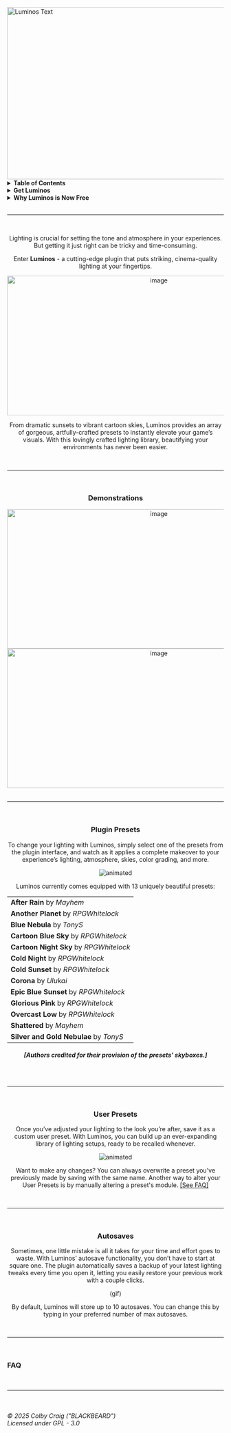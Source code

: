 <img width="1800" height="400" alt="Luminos Text" src="https://github.com/user-attachments/assets/d755fdd2-b920-41f2-9029-24a7ff02f19a" />

<details>
  <summary><b>Table of Contents</b></summary>

  <ul>
    <li><a href="Demonstrations">Demonstrations</a></li>
    <li><a href="Plugin Presets">Plugin Presets</a></li>
    <li><a href="User Presets">User Presets</a></li>
    <li><a href="Autosaves">Autosaves</a></li>
    <li><a href="FAQ">FAQ</a></li>
  </ul>
</details>

<details>
  <summary><b>Get Luminos</b></summary>

  <ul>
    <li>BuiltByBit - https://builtbybit.com/resources/luminos.43303/</li>
    <li>ClearlyDev - https://clearlydev.com/product/luminos-lighting-at-your-fingertips/</li>
    <li>Itch - https://glitching-dreams.itch.io/luminos</li>
    <li>Roblox Creator Store - https://create.roblox.com/store/asset/17188739293/Luminos</li>
  </ul>
</details>

<details>
  <summary><b>Why Luminos is Now Free</b></summary>
  I used to charge $1.99 for this tool. Then I realized I was part of the problem I complain about.

  Every paywall, no matter how small, creates two groups: those who can access opportunity and those who can’t. I’ve watched talented developers held back not by lack of skill, but by lack of resources. I’ve been there myself; passed over by higher-ups who promised the world and delivered nothing but broken trust.

  The system is rigged. Corporate promises are hollow. The same people who preach “meritocracy” make sure the merit is locked behind paywalls they control.

  So I’m doing what I can with what I have. Maybe it’s just a small dev tool. Maybe it won’t change the world. But if it helps even one person build something amazing, create something meaningful, or just get one step closer to their goals without having to choose between rent and software, then it’s worth it.

  Everyone deserves equal opportunity to succeed. Not equal outcomes - equal opportunity. That starts with removing barriers, not adding them.

  This is my small rebellion against a system that profits from artificial scarcity. Use it, improve it, share it. #CodeBLACKBEARD
</details>

<br>
<hr>
<br>

<div align="center">
  <p>Lighting is crucial for setting the tone and atmosphere in your experiences. But getting it just right can be tricky and time-consuming.</p>
  
  <p>Enter <b>Luminos</b> - a cutting-edge plugin that puts striking, cinema-quality lighting at your fingertips.</p>

  <img width="690" height="324" alt="image" src="https://github.com/user-attachments/assets/1670902c-c622-4aee-9a0a-3eac94c1b91f" />

  <p></p>
  
  From dramatic sunsets to vibrant cartoon skies, Luminos provides an array of gorgeous, artfully-crafted presets to instantly elevate your game’s visuals. With this lovingly crafted lighting library, beautifying your environments has never been easier.
</div>

<br>
<hr>
<br>

<div align="center">
  <h3 id="Demonstrations">Demonstrations</h3>

  <img width="690" height="324" alt="image" src="https://github.com/user-attachments/assets/dfe16e2b-532a-4191-91c9-9eda8c0d9e08" />
  <img width="690" height="324" alt="image" src="https://github.com/user-attachments/assets/b492820e-da15-4657-b057-473fb5e6299a" />

</div>

<br>
<hr>
<br>

<div align="center">
  <h3 id="Plugin Presets">Plugin Presets</h3>

  To change your lighting with Luminos, simply select one of the presets from the plugin interface, and watch as it applies a complete makeover to your experience’s lighting, atmosphere, skies, color grading, and more.

  <img src="https://github.com/user-attachments/assets/81754891-4899-4bc8-b137-da06ccc0787a" alt="animated"/>

  <p></p>
  
  <p>Luminos currently comes equipped with 13 uniquely beautiful presets:</p>

  <table>
    <tr><td><b>After Rain</b> by <i>Mayhem</i></td></tr>
    <tr><td><b>Another Planet</b> by <i>RPGWhitelock</i></td></tr>
    <tr><td><b>Blue Nebula</b> by <i>TonyS</i></td></tr>
    <tr><td><b>Cartoon Blue Sky</b> by <i>RPGWhitelock</i></td></tr>
    <tr><td><b>Cartoon Night Sky</b> by <i>RPGWhitelock</i></td></tr>
    <tr><td><b>Cold Night</b> by <i>RPGWhitelock</i></td></tr>
    <tr><td><b>Cold Sunset</b> by <i>RPGWhitelock</i></td></tr>
    <tr><td><b>Corona</b> by <i>Ulukai</i></td></tr>
    <tr><td><b>Epic Blue Sunset</b> by <i>RPGWhitelock</i></td></tr>
    <tr><td><b>Glorious Pink</b> by <i>RPGWhitelock</i></td></tr>
    <tr><td><b>Overcast Low</b> by <i>RPGWhitelock</i></td></tr>
    <tr><td><b>Shattered</b> by <i>Mayhem</i></td></tr>
    <tr><td><b>Silver and Gold Nebulae</b> by <i>TonyS</i></td></tr>
   </table>

  <h6><b>[Authors credited for their provision of the presets' skyboxes.]</b></h6>
</div>

<br>
<hr>
<br>

<div align="center">
  <h3 id="User Presets">User Presets</h3>

  Once you’ve adjusted your lighting to the look you’re after, save it as a custom user preset. With Luminos, you can build up an ever-expanding library of lighting setups, ready to be recalled whenever.

  <img src="https://github.com/user-attachments/assets/cf810706-da5f-460d-8346-64bd35fd04c7" alt="animated"/>

  <p></p>

  Want to make any changes? You can always overwrite a preset you've previously made by saving with the same name. Another way to alter your User Presets is by manually altering a preset's module. <a href="FindUserPresetsInExplorer">[See FAQ]</a>
</div>

<br>
<hr>
<br>

<div align="center">
  <h3 id="Autosaves">Autosaves</h3>

  Sometimes, one little mistake is all it takes for your time and effort goes to waste. With Luminos’ autosave functionality, you don’t have to start at square one. The plugin automatically saves a backup of your latest lighting tweaks every time you open it, letting you easily restore your previous work with a couple clicks.

  (gif)

  By default, Luminos will store up to 10 autosaves. You can change this by typing in your preferred number of max autosaves.
</div>

<br>
<hr>
<br>

<h3 id="FAQ">FAQ</h3>

<br>
<hr>
<br>

<h6>
© 2025 Colby Craig ("BLACKBEARD")
<br>
Licensed under GPL - 3.0
</h6>
